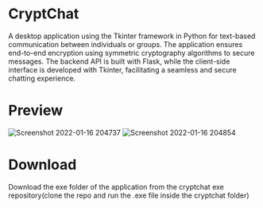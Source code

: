 # CryptChat
A desktop application using the Tkinter framework in Python for text-based communication between individuals or groups. The application ensures end-to-end encryption using symmetric cryptography algorithms to secure messages. The backend API is built with Flask, while the client-side interface is developed with Tkinter, facilitating a seamless and secure chatting experience.

# Preview

![Screenshot 2022-01-16 204737](https://user-images.githubusercontent.com/64373963/149666156-18e5f465-6cd0-4518-b996-6d5b9b25d7ec.png)
![Screenshot 2022-01-16 204854](https://user-images.githubusercontent.com/64373963/149666159-6276f8c2-2499-4cf8-a972-f59d25f38138.png)

# Download

Download the exe folder of the application from the cryptchat exe repository(clone the repo and run the .exe file inside the cryptchat folder)
